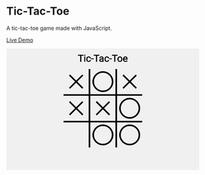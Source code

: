 # Tic-Tac-Toe

A tic-tac-toe game made with JavaScript.

[Live Demo](https://robsassack.github.io/tic-tac-toe/)

![Screenshot of game](./img/screenshot.jpg)
